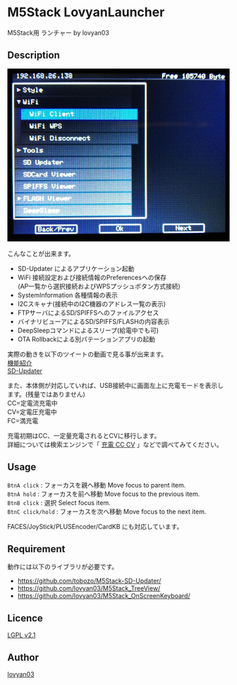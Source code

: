 M5Stack LovyanLauncher
===

M5Stack用 ランチャー by lovyan03  

## Description
  
![image](https://raw.githubusercontent.com/lovyan03/M5Stack_LovyanLauncher/master/image/img_001.jpg)
  
こんなことが出来ます。  
  
* SD-Updater によるアプリケーション起動  
* WiFi 接続設定および接続情報のPreferencesへの保存  
     (AP一覧から選択接続およびWPSプッシュボタン方式接続)  
* SystemInformation 各種情報の表示  
* I2Cスキャナ(接続中のI2C機器のアドレス一覧の表示)  
* FTPサーバによるSD/SPIFFSへのファイルアクセス  
* バイナリビューアによるSD/SPIFFS/FLASHの内容表示  
* DeepSleepコマンドによるスリープ(給電中でも可)  
* OTA Rollbackによる別パテーションアプリの起動  
  
実際の動きを以下のツイートの動画で見る事が出来ます。  
[機能紹介](https://twitter.com/-/status/1096966245562212352)  
[SD-Updater](https://twitter.com/-/status/1097126013295681537)  
  
また、本体側が対応していれば、USB接続中に画面左上に充電モードを表示します。(残量ではありません)  
CC=定電流充電中  
CV=定電圧充電中  
FC=満充電  
  
充電初期はCC、一定量充電されるとCVに移行します。  
詳細については検索エンジンで「 [充電 CC CV](https://www.google.com/search?q=%E5%85%85%E9%9B%BB+CC+CV&tbm=isch) 」などで調べてみてください。  

## Usage
 `BtnA click` : フォーカスを親へ移動  Move focus to parent item.  
 `BtnA hold`  : フォーカスを前へ移動  Move focus to the previous item.  
 `BtnB click` : 選択  Select focus item.  
 `BtnC click/hold` : フォーカスを次へ移動  Move focus to the next item.  
  
FACES/JoyStick/PLUSEncoder/CardKB にも対応しています。  
  
## Requirement
動作には以下のライブラリが必要です。  

* https://github.com/tobozo/M5Stack-SD-Updater/  
* https://github.com/lovyan03/M5Stack_TreeView/  
* https://github.com/lovyan03/M5Stack_OnScreenKeyboard/  



## Licence

[LGPL v2.1](https://github.com/lovyan03/M5Stack_LovyanLauncher/blob/master/LICENSE)  

## Author

[lovyan03](https://twitter.com/lovyan03)  

